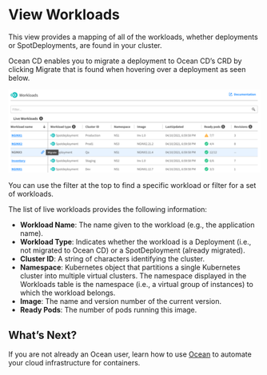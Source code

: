 # View Workloads

This view provides a mapping of all of the workloads, whether deployments or SpotDeployments, are found in your cluster.  

Ocean CD enables you to migrate a deployment to Ocean CD’s CRD by clicking Migrate that is found when hovering over a deployment as seen below.

<img src="/ocean-cd/_media/view-workloads-1.png" />

You can use the filter at the top to find a specific workload or filter for a set of workloads.

The list of live workloads provides the following information:

* **Workload Name**: The name given to the workload (e.g., the application name).
* **Workload Type**: Indicates whether the workload is a Deployment (i.e., not migrated to Ocean CD) or a SpotDeployment (already migrated).
* **Cluster ID**: A string of characters identifying the cluster.  
* **Namespace**: Kubernetes object that partitions a single Kubernetes cluster into multiple virtual clusters. The namespace displayed in the Workloads table is the namespace (i.e., a virtual group of instances) to which the workload belongs.
* **Image**: The name and version number of the current version.
* **Ready Pods**: The number of pods running this image.

## What’s Next?

If you are not already an Ocean user, learn how to use [Ocean](ocean/) to automate your cloud infrastructure for containers.

